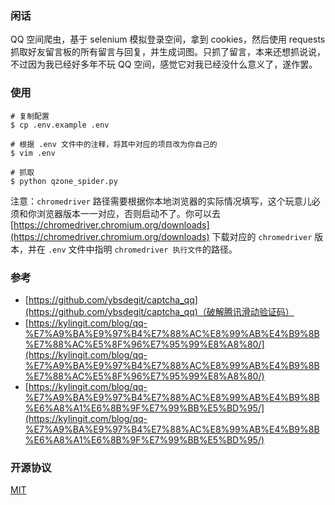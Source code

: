 ### 闲话
QQ 空间爬虫，基于 selenium 模拟登录空间，拿到 cookies，然后使用 requests 抓取好友留言板的所有留言与回复，并生成词图。只抓了留言，本来还想抓说说，不过因为我已经好多年不玩 QQ 空间，感觉它对我已经没什么意义了，遂作罢。

### 使用
```shell
# 复制配置
$ cp .env.example .env

# 根据 .env 文件中的注释，将其中对应的项目改为你自己的
$ vim .env

# 抓取
$ python qzone_spider.py
```
注意：`chromedriver` 路径需要根据你本地浏览器的实际情况填写，这个玩意儿必须和你浏览器版本一一对应，否则启动不了。你可以去[https://chromedriver.chromium.org/downloads](https://chromedriver.chromium.org/downloads) 下载对应的 `chromedriver` 版本，并在 `.env` 文件中指明 `chromedriver 执行文件`的路径。

### 参考
- [https://github.com/ybsdegit/captcha_qq](https://github.com/ybsdegit/captcha_qq)（破解腾讯滑动验证码）
- [https://kylingit.com/blog/qq-%E7%A9%BA%E9%97%B4%E7%88%AC%E8%99%AB%E4%B9%8B%E7%88%AC%E5%8F%96%E7%95%99%E8%A8%80/](https://kylingit.com/blog/qq-%E7%A9%BA%E9%97%B4%E7%88%AC%E8%99%AB%E4%B9%8B%E7%88%AC%E5%8F%96%E7%95%99%E8%A8%80/)
- [https://kylingit.com/blog/qq-%E7%A9%BA%E9%97%B4%E7%88%AC%E8%99%AB%E4%B9%8B%E6%A8%A1%E6%8B%9F%E7%99%BB%E5%BD%95/](https://kylingit.com/blog/qq-%E7%A9%BA%E9%97%B4%E7%88%AC%E8%99%AB%E4%B9%8B%E6%A8%A1%E6%8B%9F%E7%99%BB%E5%BD%95/)

### 开源协议
[MIT](https://opensource.org/licenses/mit-license.php)
